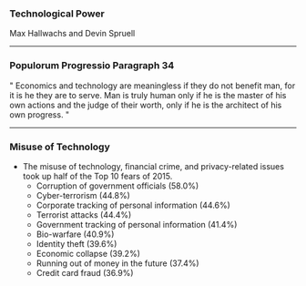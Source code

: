 ### Technological Power

Max Hallwachs and Devin Spruell

---

### Populorum Progressio Paragraph 34
" Economics and technology are
meaningless if they do not benefit man, for it is he they are to serve. Man is truly human only if he is the
master of his own actions and the judge of their worth, only if he is the architect of his own progress. "

---

### Misuse of Technology

* The misuse of technology, financial crime, and privacy-related issues took up half of the Top 10 fears of 2015. 
  * Corruption of government officials (58.0%)
  * Cyber-terrorism (44.8%)
  * Corporate tracking of personal information (44.6%)
  * Terrorist attacks (44.4%)
  * Government tracking of personal information (41.4%)
  * Bio-warfare (40.9%)
  * Identity theft (39.6%)
  * Economic collapse (39.2%)
  * Running out of money in the future (37.4%)
  * Credit card fraud (36.9%)

